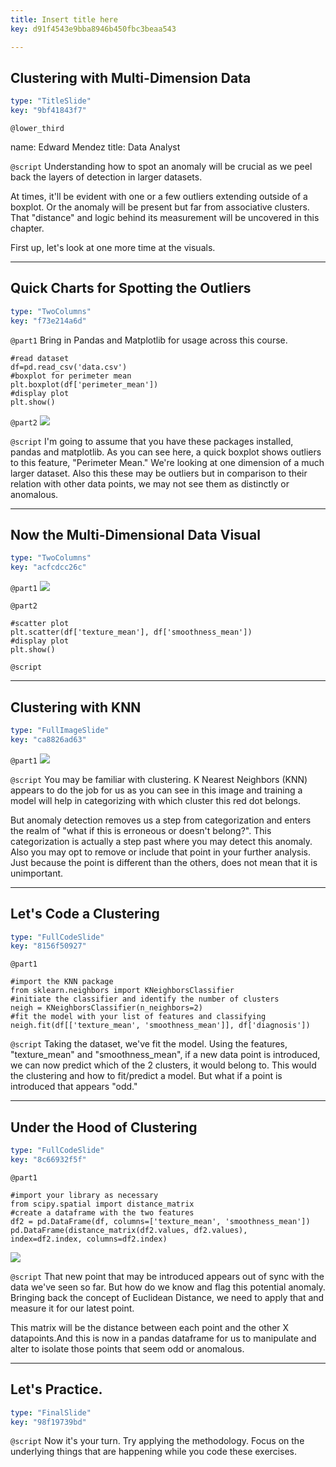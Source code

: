 ```yaml
---
title: Insert title here
key: d91f4543e9bba8946b450fbc3beaa543

---
```

## Clustering with Multi-Dimension Data

```yaml
type: "TitleSlide"
key: "9bf41843f7"
```

`@lower_third`

name: Edward Mendez
title: Data Analyst


`@script`
Understanding how to spot an anomaly will be crucial as we peel back the layers of detection in larger datasets. 

At times, it'll be evident with one or a few outliers extending outside of a boxplot. Or the anomaly will be present but far from associative clusters. That "distance" and logic behind its measurement will be uncovered in this chapter. 

First up, let's look at one more time at the visuals.


---
## Quick Charts for Spotting the Outliers

```yaml
type: "TwoColumns"
key: "f73e214a6d"
```

`@part1`
Bring in Pandas and Matplotlib for usage across this course.

```
#read dataset
df=pd.read_csv('data.csv')
#boxplot for perimeter mean
plt.boxplot(df['perimeter_mean'])
#display plot
plt.show()
```


`@part2`
![](https://assets.datacamp.com/production/repositories/4258/datasets/ce1af9f13f41b29c55b3808b373faeb536ce5561/boxplot_sample.png)


`@script`
I'm going to assume that you have these packages installed, pandas and matplotlib. As you can see here, a quick boxplot shows outliers to this feature, "Perimeter Mean." We're looking at one dimension of a much larger dataset. Also this these may be outliers but in comparison to their relation with other data points, we may not see them as distinctly or anomalous.


---
## Now the Multi-Dimensional Data Visual

```yaml
type: "TwoColumns"
key: "acfcdcc26c"
```

`@part1`
![](https://assets.datacamp.com/production/repositories/4258/datasets/87bb3ef9050ef651b459d65cc0e0fbc7fd31aeab/scatter_sample.png)


`@part2`
```
#scatter plot
plt.scatter(df['texture_mean'], df['smoothness_mean'])
#display plot
plt.show()
```


`@script`



---
## Clustering with KNN

```yaml
type: "FullImageSlide"
key: "ca8826ad63"
```

`@part1`
![](https://assets.datacamp.com/production/repositories/4258/datasets/bc2a5b296d50c717598d15da114b173c3607085d/cluster_preview.png)


`@script`
You may be familiar with clustering. K Nearest Neighbors (KNN) appears to do the job for us as you can see in this image and training a model will help in categorizing with which cluster this red dot belongs.

But anomaly detection removes us a step from categorization and enters the realm of "what if this is erroneous or doesn't belong?". This categorization is actually a step past where you may detect this anomaly. Also you may opt to remove or include that point in your further analysis. Just because the point is different than the others, does not mean that it is unimportant.


---
## Let's Code a Clustering

```yaml
type: "FullCodeSlide"
key: "8156f50927"
```

`@part1`
```
#import the KNN package
from sklearn.neighbors import KNeighborsClassifier
#initiate the classifier and identify the number of clusters
neigh = KNeighborsClassifier(n_neighbors=2)
#fit the model with your list of features and classifying 
neigh.fit(df[['texture_mean', 'smoothness_mean']], df['diagnosis'])
```


`@script`
Taking the dataset, we've fit the model. Using the features, "texture_mean" and "smoothness_mean", if a new data point is introduced, we can now predict which of the 2 clusters, it would belong to. This would the clustering and how to fit/predict a model. But what if a point is introduced that appears "odd."


---
## Under the Hood of Clustering

```yaml
type: "FullCodeSlide"
key: "8c66932f5f"
```

`@part1`
```
#import your library as necessary
from scipy.spatial import distance_matrix
#create a dataframe with the two features
df2 = pd.DataFrame(df, columns=['texture_mean', 'smoothness_mean'])
pd.DataFrame(distance_matrix(df2.values, df2.values), 
index=df2.index, columns=df2.index)
```

![](https://assets.datacamp.com/production/repositories/4258/datasets/53ff9b110323a078426d995518181596fb982504/distance_matrix_sample.png)


`@script`
That new point that may be introduced appears out of sync with the data we've seen so far. But how do we know and flag this potential anomaly. Bringing back the concept of Euclidean Distance, we need to apply that and measure it for our latest point. 

This matrix will be the distance between each point and the other X datapoints.And this is now in a pandas dataframe for us to manipulate and alter to isolate those points that seem odd or anomalous.


---
## Let's Practice.

```yaml
type: "FinalSlide"
key: "98f19739bd"
```

`@script`
Now it's your turn. Try applying the methodology. Focus on the underlying things that are happening while you code these exercises.

